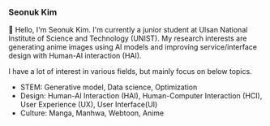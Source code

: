 ### Seonuk Kim

👋 Hello, I'm Seonuk Kim. I'm currently a junior student at Ulsan National Institute of Science and Technology (UNIST). My research interests are generating anime images using AI models and improving service/interface design with Human-AI interaction (HAI). 

I have a lot of interest in various fields, but mainly focus on below topics.

- STEM: Generative model, Data science, Optimization 
- Design: Human-AI Interaction (HAI), Human-Computer Interaction (HCI), User Experience (UX), User Interface(UI)
- Culture: Manga, Manhwa, Webtoon, Anime

<!--
**5eonukkim/5eonukkim** is a ✨ _special_ ✨ repository because its `README.md` (this file) appears on your GitHub profile.

Here are some ideas to get you started:

- 🔭 I’m currently working on ...
- 🌱 I’m currently learning ...
- 👯 I’m looking to collaborate on ...
- 🤔 I’m looking for help with ...
- 💬 Ask me about ...
- 📫 How to reach me: ...
- 😄 Pronouns: ...
- ⚡ Fun fact: ...
-->
